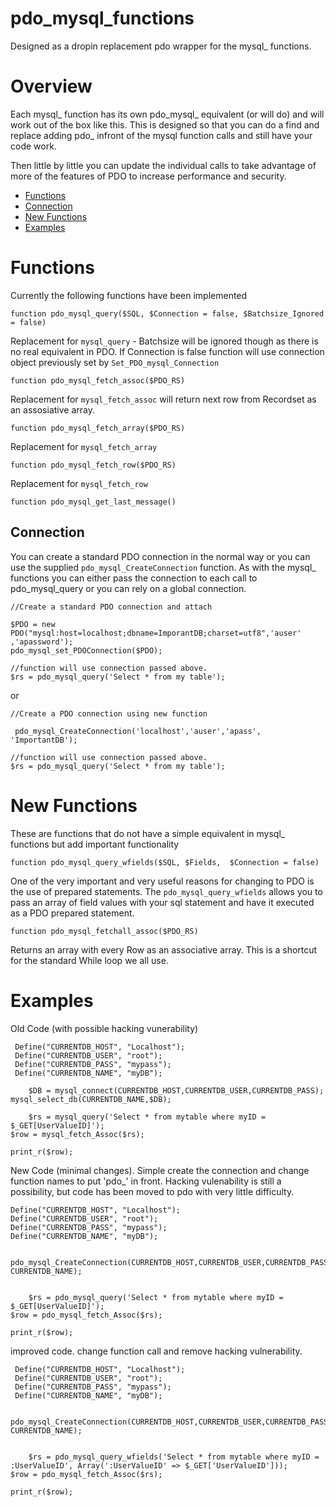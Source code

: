 pdo_mysql_functions
===================

Designed as a dropin replacement pdo wrapper for the mysql_ functions.

Overview
========

Each mysql_ function has its own pdo_mysql_ equivalent (or will do) and will work out of the box like this.  This is designed
so that you can do a find and replace adding pdo_ infront of the mysql function calls and still have your code work.  

Then little by little you can update the individual calls to take advantage of more of the features of PDO to increase performance and security.

* [Functions](#Functions)
* [Connection](#Connection)
* [New Functions](#New-Functions)
* [Examples](#Examples)


Functions
=========

Currently the following functions have been implemented

    function pdo_mysql_query($SQL, $Connection = false, $Batchsize_Ignored = false)

Replacement for `mysql_query` - Batchsize will be ignored though as there is no real equivalent in PDO.  If Connection is false function will use connection object previously set by `Set_PDO_mysql_Connection`

    function pdo_mysql_fetch_assoc($PDO_RS)


Replacement for `mysql_fetch_assoc` will return next row from Recordset as an assosiative array.

    function pdo_mysql_fetch_array($PDO_RS)

Replacement for `mysql_fetch_array` 

    function pdo_mysql_fetch_row($PDO_RS)

Replacement for `mysql_fetch_row` 

    function pdo_mysql_get_last_message()




Connection
----------

You can create a standard PDO connection in the normal way or you can use the supplied `pdo_mysql_CreateConnection` function.  As with the mysql_ functions you 
can either pass the connection to each call to pdo_mysql_query or you can rely on a global connection.

    //Create a standard PDO connection and attach

    $PDO = new  PDO("mysql:host=localhost;dbname=ImporantDB;charset=utf8",'auser' ,'apassword');
    pdo_mysql_set_PDOConnection($PDO); 
    
    //function will use connection passed above.
    $rs = pdo_mysql_query('Select * from my table');  


or


    //Create a PDO connection using new function

     pdo_mysql_CreateConnection('localhost','auser','apass', 'ImportantDB');

    //function will use connection passed above.
    $rs = pdo_mysql_query('Select * from my table'); 

New Functions
=============

These are functions that do not have a simple equivalent in mysql_ functions but add important functionality

    function pdo_mysql_query_wfields($SQL, $Fields,  $Connection = false)

One of the very important and very useful reasons for changing to PDO is the use of prepared statements.  The `pdo_mysql_query_wfields` allows you to pass an array of field values with your 
sql statement and have it executed as a PDO prepared statement.


    function pdo_mysql_fetchall_assoc($PDO_RS)

Returns an array with every Row as an associative array.  This is a shortcut for the standard While loop we all use.

Examples
========

Old Code (with possible hacking vunerability)

	 Define("CURRENTDB_HOST", "Localhost");
	 Define("CURRENTDB_USER", "root");
	 Define("CURRENTDB_PASS", "mypass");
	 Define("CURRENTDB_NAME", "myDB");

    	$DB = mysql_connect(CURRENTDB_HOST,CURRENTDB_USER,CURRENTDB_PASS);
 	mysql_select_db(CURRENTDB_NAME,$DB);

        $rs = mysql_query('Select * from mytable where myID = $_GET[UserValueID]');
	$row = mysql_fetch_Assoc($rs);

	print_r($row);

New Code (minimal changes).  Simple create the connection and change function names to put 'pdo_' in front.  Hacking vulenability is still a possibility, but
code has been moved to pdo with very little difficulty.


	Define("CURRENTDB_HOST", "Localhost");
	Define("CURRENTDB_USER", "root");
	Define("CURRENTDB_PASS", "mypass");
	Define("CURRENTDB_NAME", "myDB");

    	pdo_mysql_CreateConnection(CURRENTDB_HOST,CURRENTDB_USER,CURRENTDB_PASS, CURRENTDB_NAME);
 	

        $rs = pdo_mysql_query('Select * from mytable where myID = $_GET[UserValueID]');
	$row = pdo_mysql_fetch_Assoc($rs);

	print_r($row);

improved code.  change function call and remove hacking vulnerability.

	 Define("CURRENTDB_HOST", "Localhost");
	 Define("CURRENTDB_USER", "root");
	 Define("CURRENTDB_PASS", "mypass");
	 Define("CURRENTDB_NAME", "myDB");

    	pdo_mysql_CreateConnection(CURRENTDB_HOST,CURRENTDB_USER,CURRENTDB_PASS, CURRENTDB_NAME);
 	

        $rs = pdo_mysql_query_wfields('Select * from mytable where myID = :UserValueID', Array(':UserValueID' => $_GET['UserValueID']));
	$row = pdo_mysql_fetch_Assoc($rs);

	print_r($row);

